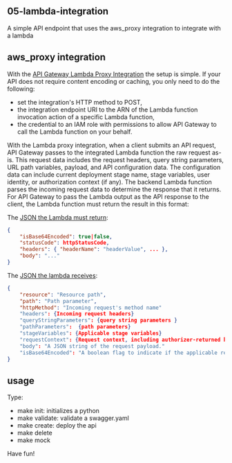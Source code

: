 ## 05-lambda-integration
A simple API endpoint that uses the aws_proxy integration to integrate with a lambda

## aws_proxy integration
With the [API Gateway Lambda Proxy Integration](https://docs.aws.amazon.com/apigateway/latest/developerguide/set-up-lambda-proxy-integrations.html#api-gateway-create-api-as-simple-proxy) 
the setup is simple. If your API does not require content encoding or caching, you only need to do the following:

- set the integration's HTTP method to POST, 
- the integration endpoint URI to the ARN of the Lambda function invocation action of a specific Lambda function, 
- the credential to an IAM role with permissions to allow API Gateway to call the Lambda function on your behalf.

With the Lambda proxy integration, when a client submits an API request, API Gateway passes to the integrated Lambda function 
the raw request as-is. This request data includes the request headers, query string parameters, URL path variables, payload, 
and API configuration data. The configuration data can include current deployment stage name, stage variables, user identity, 
or authorization context (if any). The backend Lambda function parses the incoming request data to determine the response that 
it returns. For API Gateway to pass the Lambda output as the API response to the client, the Lambda function must return 
the result in this format:

The [JSON the Lambda must return](https://docs.aws.amazon.com/apigateway/latest/developerguide/set-up-lambda-proxy-integrations.html#api-gateway-simple-proxy-for-lambda-output-format):
```json
{
    "isBase64Encoded": true|false,
    "statusCode": httpStatusCode,
    "headers": { "headerName": "headerValue", ... },
    "body": "..."
}
```

The [JSON the lambda receives](https://docs.aws.amazon.com/apigateway/latest/developerguide/set-up-lambda-proxy-integrations.html#api-gateway-simple-proxy-for-lambda-input-format): 

```json
{
    "resource": "Resource path",
    "path": "Path parameter",
    "httpMethod": "Incoming request's method name"
    "headers": {Incoming request headers}
    "queryStringParameters": {query string parameters }
    "pathParameters":  {path parameters}
    "stageVariables": {Applicable stage variables}
    "requestContext": {Request context, including authorizer-returned key-value pairs}
    "body": "A JSON string of the request payload."
    "isBase64Encoded": "A boolean flag to indicate if the applicable request payload is Base64-encode"
}
```

## usage
Type:

- make init: initializes a python
- make validate: validate a swagger.yaml
- make create: deploy the api
- make delete
- make mock

Have fun!